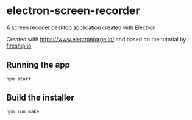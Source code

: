 # electron-screen-recorder
A screen recoder desktop application created with Electron

Created with https://www.electronforge.io/  and based on the tutorial by [fireship.io](https://www.youtube.com/watch?v=3yqDxhR2XxE) 

## Running the app
`npm start`

## Build the installer
`npm run make`